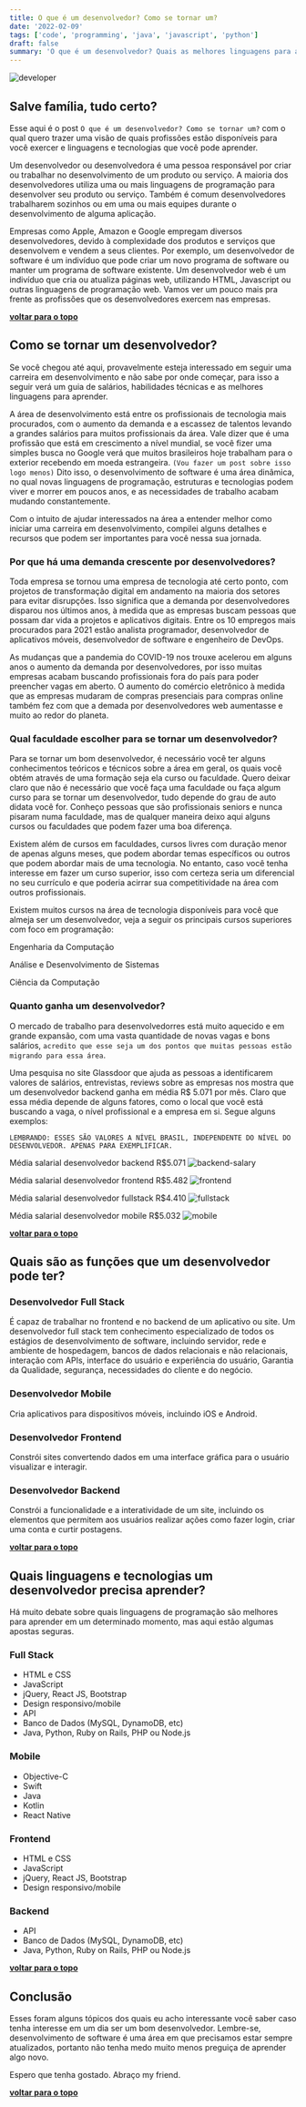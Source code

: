 ```yaml
---
title: O que é um desenvolvedor? Como se tornar um?
date: '2022-02-09'
tags: ['code', 'programming', 'java', 'javascript', 'python']
draft: false
summary: 'O que é um desenvolvedor? Quais as melhores linguagens para aprender? Como se tornar um desenvolvedor?'
---
```


<TOCInline toc={props.toc} asDisclosure toHeading={3} />

![developer](/static/images/developer.jpg)

## Salve família, tudo certo? <a name="introduction"></a>

Esse aqui é o post `O que é um desenvolvedor? Como se tornar um?` com o qual quero trazer uma visão de quais profissões estão disponíveis para você exercer e linguagens e tecnologias que você pode aprender.

Um desenvolvedor ou desenvolvedora é uma pessoa responsável por criar ou trabalhar no desenvolvimento de um produto ou serviço. A maioria dos desenvolvedores utiliza uma ou mais linguagens de programação para desenvolver seu produto ou serviço. Também é comum desenvolvedores trabalharem sozinhos ou em uma ou mais equipes durante o desenvolvimento de alguma aplicação. 

Empresas como Apple, Amazon e Google empregam diversos desenvolvedores, devido à complexidade dos produtos e serviços que desenvolvem e vendem a seus clientes. Por exemplo, um desenvolvedor de software é um indivíduo que pode criar um novo programa de software ou manter um programa de software existente. Um desenvolvedor web é um indivíduo que cria ou atualiza páginas web, utilizando HTML, Javascript ou outras linguagens de programação web. Vamos ver um pouco mais pra frente as profissões que os desenvolvedores exercem nas empresas.

**[voltar para o topo](#summary)**

## Como se tornar um desenvolvedor? <a name="become-dev"></a>

Se você chegou até aqui, provavelmente esteja interessado em seguir uma carreira em desenvolvimento e não sabe por onde começar, para isso a seguir verá um guia de salários, habilidades técnicas e as melhores linguagens para aprender.

A área de desenvolvimento está entre os profissionais de tecnologia mais procurados, com o aumento da demanda e a escassez de talentos levando a grandes salários para muitos profissionais da área. Vale dizer que é uma profissão que está em crescimento a nível mundial, se você fizer uma simples busca no Google verá que muitos brasileiros hoje trabalham para o exterior recebendo em moeda estrangeira. `(Vou fazer um post sobre isso logo menos)` Dito isso, o desenvolvimento de software é uma área dinâmica, no qual novas linguagens de programação, estruturas e tecnologias podem viver e morrer em poucos anos, e as necessidades de trabalho acabam mudando constantemente.

Com o intuito de ajudar interessados na área a entender melhor como iniciar uma carreira em desenvolvimento, compilei alguns detalhes e recursos que podem ser importantes para você nessa sua jornada. 

### Por que há uma demanda crescente por desenvolvedores? <a name="dev-demand"></a>

Toda empresa se tornou uma empresa de tecnologia até certo ponto, com projetos de transformação digital em andamento na maioria dos setores para evitar disrupções. Isso significa que a demanda por desenvolvedores disparou nos últimos anos, à medida que as empresas buscam pessoas que possam dar vida a projetos e aplicativos digitais.
Entre os 10 empregos mais procurados para 2021 estão analista programador, desenvolvedor de aplicativos móveis, desenvolvedor de software e engenheiro de DevOps. 

As mudanças que a pandemia do COVID-19 nos trouxe acelerou em alguns anos o aumento da demanda por desenvolvedores, por isso muitas empresas acabam buscando profissionais fora do país para poder preencher vagas em aberto. O aumento do comércio eletrônico à medida que as empresas mudaram de compras presenciais para compras online também fez com que a demada por desenvolvedores web aumentasse e muito ao redor do planeta.

### Qual faculdade escolher para se tornar um desenvolvedor? <a name="dev-university"></a>

Para se tornar um bom desenvolvedor, é necessário você ter alguns conhecimentos teóricos e técnicos sobre a área em geral, os quais você obtém através de uma formação seja ela curso ou faculdade. Quero deixar claro que não é necessário que você faça uma faculdade ou faça algum curso para se tornar um desenvolvedor, tudo depende do grau de auto didata você for. Conheço pessoas que são profissionais seniors e nunca pisaram numa faculdade, mas de qualquer maneira deixo aqui alguns cursos ou faculdades que podem fazer uma boa diferença. 

Existem além de cursos em faculdades, cursos livres com duração menor de apenas alguns meses, que podem abordar temas específicos ou outros que podem abordar mais de uma tecnologia. No entanto, caso você tenha interesse em fazer um curso superior, isso com certeza seria um diferencial no seu currículo e que poderia acirrar sua competitividade na área com outros profissionais.

Existem muitos cursos na área de tecnologia disponíveis para você que almeja ser um desenvolvedor, veja a seguir os principais cursos superiores com foco em programação: 

Engenharia da Computação

Análise e Desenvolvimento de Sistemas

Ciência da Computação

### Quanto ganha um desenvolvedor? <a name="dev-salary"></a>

O mercado de trabalho para desenvolvedorres está muito aquecido e em grande expansão, com uma vasta quantidade de novas vagas e bons salários, `acredito que esse seja um dos pontos que muitas pessoas estão migrando para essa área`.

Uma pesquisa no site Glassdoor que ajuda as pessoas a identificarem valores de salários, entrevistas, reviews sobre as empresas nos mostra que um desenvolvedor backend ganha em média R$ 5.071 por mês. Claro que essa média depende de alguns fatores, como o local que você está buscando a vaga, o nível profissional e a empresa em si. Segue alguns exemplos: 

`LEMBRANDO: ESSES SÃO VALORES A NÍVEL BRASIL, INDEPENDENTE DO NÍVEL DO DESENVOLVEDOR. APENAS PARA EXEMPLIFICAR.`

Média salarial desenvolvedor backend R$5.071
![backend-salary](/static/images/backend-salary.png)


Média salarial desenvolvedor frontend R$5.482
![frontend](/static/images/frontend-salary.png)

Média salarial desenvolvedor fullstack R$4.410
![fullstack](/static/images/fullstack-salary.png)

Média salarial desenvolvedor mobile R$5.032
![mobile](/static/images/mobile-salary.png)

**[voltar para o topo](#summary)**

## Quais são as funções que um desenvolvedor pode ter? <a name="functions"></a>

### Desenvolvedor Full Stack <a name="fullstack"></a>

É capaz de trabalhar no frontend e no backend de um aplicativo ou site. Um desenvolvedor full stack tem conhecimento especializado de todos os estágios de desenvolvimento de software, incluindo servidor, rede e ambiente de hospedagem, bancos de dados relacionais e não relacionais, interação com APIs, interface do usuário e experiência do usuário, Garantia da Qualidade, segurança, necessidades do cliente e do negócio.

### Desenvolvedor Mobile <a name="mobile"></a>

Cria aplicativos para dispositivos móveis, incluindo iOS e Android.

### Desenvolvedor Frontend <a name="frontend"></a>

Constrói sites convertendo dados em uma interface gráfica para o usuário visualizar e interagir.

### Desenvolvedor Backend <a name="backend"></a>
 
Constrói a funcionalidade e a interatividade de um site, incluindo os elementos que permitem aos usuários realizar ações como fazer login, criar uma conta e curtir postagens. 

**[voltar para o topo](#summary)**

## Quais linguagens e tecnologias um desenvolvedor precisa aprender? <a name="languages"></a>

Há muito debate sobre quais linguagens de programação são melhores para aprender em um determinado momento, mas aqui estão algumas apostas seguras.

### Full Stack <a name="fullstack"></a>

- HTML e CSS
- JavaScript
- jQuery, React JS, Bootstrap
- Design responsivo/mobile
- API
- Banco de Dados (MySQL, DynamoDB, etc)
- Java, Python, Ruby on Rails, PHP ou Node.js

### Mobile <a name="mobile"></a>

- Objective-C
- Swift
- Java
- Kotlin
- React Native

### Frontend <a name="frontend"></a>

- HTML e CSS
- JavaScript
- jQuery, React JS, Bootstrap
- Design responsivo/mobile

### Backend <a name="backend"></a>

- API
- Banco de Dados (MySQL, DynamoDB, etc)
- Java, Python, Ruby on Rails, PHP ou Node.js

**[voltar para o topo](#summary)**

## Conclusão <a name="finish"></a>

Esses foram alguns tópicos dos quais eu acho interessante você saber caso tenha interesse em um dia ser um bom desenvolvedor. Lembre-se, desenvolvimento de software é uma área em que precisamos estar sempre atualizados, portanto não tenha medo muito menos preguiça de aprender algo novo.

Espero que tenha gostado. Abraço my friend.

**[voltar para o topo](#summary)**